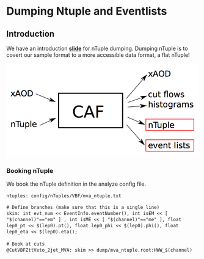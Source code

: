 # Dumping Ntuple and Eventlists

## Introduction

We have an introduction [**slide**](https://indico.cern.ch/event/771763/contributions/3207862/attachments/1767975/2871431/sauerburger2018-12-10_dump.pdf) for nTuple dumping. Dumping nTuple is to covert our sample format to a more accessible data format, a flat nTuple!

![Description from Frank Sauerburger&apos;s slide ](../../../../../.gitbook/assets/ying-mu-kuai-zhao-20190130-xia-wu-4.20.15.png)

### Booking nTuple

We book the nTuple definition in the analyze config file.

```text
ntuples: config/nTuples/VBF/mva_ntuple.txt
```

```text
# Define branches (make sure that this is a single line)
skim: int evt_num << EventInfo.eventNumber(), int isEM << [ "$(channel)"=="em" ] , int isME << [ "$(channel)"=="me" ], float lep0_pt << $(lep0).pt(), float lep0_phi << $(lep0).phi(), float lep0_eta << $(lep0).eta();

# Book at cuts
@CutVBFZttVeto_2jet_MVA: skim >> dump/mva_ntuple.root:HWW_$(channel)
```

